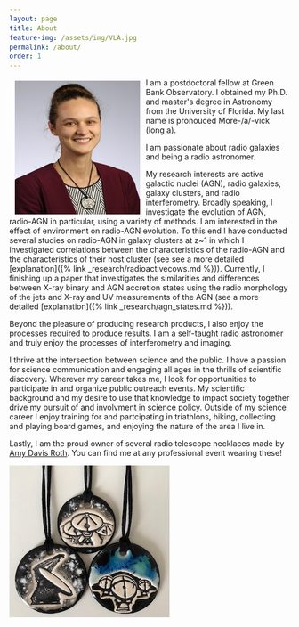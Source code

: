 ```yaml
---
layout: page
title: About
feature-img: /assets/img/VLA.jpg
permalink: /about/
order: 1
---
```

<div><img src="/assets/img/emoravec.jpg" alt="emoravec" width="225" height="240" align="left" style="padding-top:1%;padding-left:2%;padding-right:2%"></div>

I am a postdoctoral fellow at Green Bank Observatory. I obtained my Ph.D. and master's degree in Astronomy from the University of Florida. My last name is pronouced More-/a/-vick (long a).

I am passionate about radio galaxies and being a radio astronomer. 

My research interests are active galactic nuclei (AGN), radio galaxies, galaxy clusters, and radio interferometry. Broadly speaking, I investigate the evolution of AGN, radio-AGN in particular, using a variety of methods. I am interested in the effect of environment on radio-AGN evolution. To this end I have conducted several studies on radio-AGN in galaxy clusters at z\~1 in which I investigated correlations between the characteristics of the radio-AGN and the characteristics of their host cluster (see see a more detailed [explanation]({% link _research/radioactivecows.md %})). Currently, I finishing up a paper that investigates the similarities and differences between X-ray binary and AGN accretion states using the radio morphology of the jets and X-ray and UV measurements of the AGN (see a more detailed [explanation]({% link _research/agn_states.md %})).

Beyond the pleasure of producing research products, I also enjoy the processes required to produce results. I am a self-taught radio astronomer and truly enjoy the processes of interferometry and imaging.

I thrive at the intersection between science and the public. I have a passion for science communication and engaging all ages in the thrills of scientific discovery. Wherever my career takes me, I look for opportunities to participate in and organize public outreach events. My scientific background and my desire to use that knowledge to impact society together drive my pursuit of and involvment in science policy. Outside of my science career I enjoy training for and partcipating in triathlons, hiking, collecting and playing board games, and enjoying the nature of the area I live in.

Lastly, I am the proud owner of several radio telescope necklaces made by [Amy Davis Roth](https://surlyramics.com/). You can find me at any professional event wearing these! 

<div class=""><img src="/assets/img/radio_necklaces.jpg" alt="Radio telescope necklaces."></div>